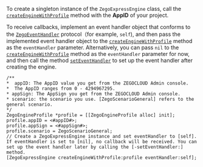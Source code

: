 To create a singleton instance of the `ZegoExpressEngine` class, call the [`createEngineWithProfile`](https://www.zegocloud.com/article/api?doc=Express_Video_SDK_API~ObjectiveC_ios~class~zego-express-engine#create-engine-with-profile-event-handler) method with the **AppID** of your project.

To receive callbacks, implement an event handler object that conforms to the [`ZegoEventHandler`](https://www.zegocloud.com/article/api?doc=Express_Video_SDK_API~ObjectiveC_ios~protocol~zego-event-handler) protocol（for example, `self`), and then pass the implemented event handler object to the [`createEngineWithProfile`](https://www.zegocloud.com/article/api?doc=Express_Video_SDK_API~ObjectiveC_ios~class~zego-express-engine#create-engine-with-profile-event-handler) method as the `eventHandler` parameter.
Alternatively, you can pass `nil` to the [`createEngineWithProfile`](https://www.zegocloud.com/article/api?doc=Express_Video_SDK_API~ObjectiveC_ios~class~zego-express-engine#create-engine-with-profile-event-handler) method as the `eventHandler` parameter for now, and then call the method [`setEventHandler`](https://www.zegocloud.com/article/api?doc=Express_Video_SDK_API~ObjectiveC_ios~class~zego-express-engine#set-event-handler) to set up the event handler after creating the engine.


```objc
/**
*  appID: The AppID value you get from the ZEGOCLOUD Admin console.
*  The AppID ranges from 0 - 4294967295.
* appSign: The AppSign you get from the ZEGOCLOUD Admin console.
* scenario: the scenario you use. [ZegoScenarioGeneral] refers to the general scenario. 
*/
ZegoEngineProfile *profile = [[ZegoEngineProfile alloc] init];
profile.appID = <#appID#>;
profile.appSign = <#appSign#>;
profile.scenario = ZegoScenarioGeneral;
// Create a ZegoExpressEngine instance and set eventHandler to [self]. If eventHandler is set to [nil], no callback will be received. You can set up the event handler later by calling the [-setEventHandler:] method.
[ZegoExpressEngine createEngineWithProfile:profile eventHandler:self];
```








